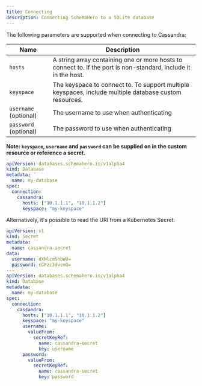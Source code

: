 ```yaml
---
title: Connecting
description: Connecting SchemaHero to a SQLite database
---
```



The following parameters are supported when connecting to Cassandra:

| Name | Description |
|------|-------------|
| `hosts` | A string array containing one or more hosts to connect to. If the port is non-standard, include it in the host. |
| `keyspace` | The keyspace to connect to. To support multiple keyspaces, include multiple database custom resources. |
| `username` (optional) | The username to use when authenticating |
| `password` (optional) | The password to use when authenticating | 

**Note: `keyspace`, `username` and `password` can be supplied on in the custom resource or reference a secret.**

```yaml
apiVersion: databases.schemahero.io/v1alpha4
kind: Database
metadata:
  name: my-database
spec:
  connection:
    cassandra:
      hosts: ["10.1.1.1", "10.1.1.2"]
      keyspace: "my-keyspace"
```


Alternatively, it's possible to read the URI from a Kubernetes Secret:


```yaml
apiVersion: v1
kind: Secret
metadata:
  name: cassandra-secret
data:
  username: dXNlcm5hbWU=
  password: cGFzc3dvcmQ=
---
apiVersion: databases.schemahero.io/v1alpha4
kind: Database
metadata:
  name: my-database
spec:
  connection:
    cassandra:
      hosts: ["10.1.1.1", "10.1.1.2"]
      keyspace: "my-keyspace"
      username:
        valueFrom:
          secretKeyRef:
            name: cassandra-secret
            key: username
      password:
        valueFrom:
          secretKeyRef:
            name: cassandra-secret
            key: password            
```
